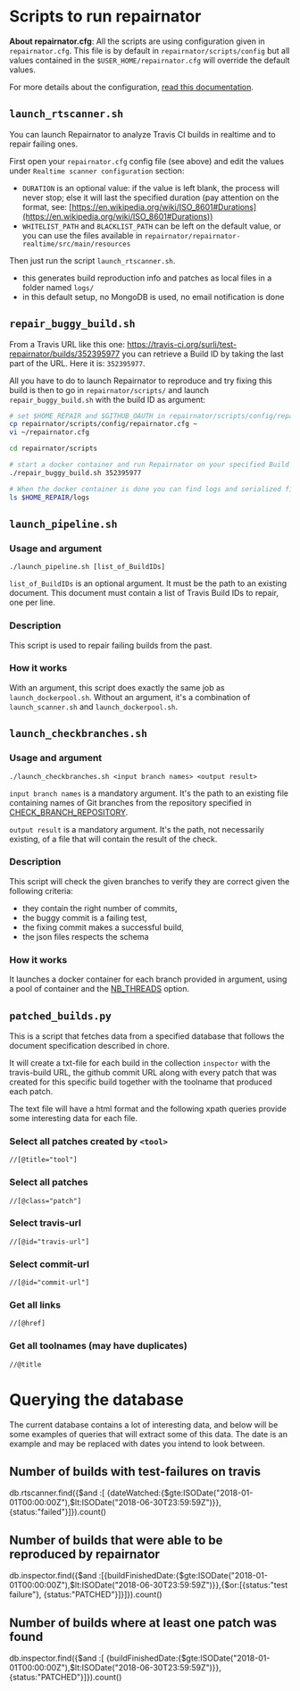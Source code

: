 # Scripts to run repairnator


**About repairnator.cfg**: All the scripts are using configuration given in `repairnator.cfg`.
This file is by default in `repairnator/scripts/config` but all values contained in the `$USER_HOME/repairnator.cfg` will override the default values.

For more details about the configuration, [read this documentation](repairnator-config.md).

## `launch_rtscanner.sh`

You can launch Repairnator to analyze Travis CI builds in realtime and to repair failing ones.

First open your `repairnator.cfg` config file (see above) and edit the values under `Realtime scanner configuration` section:
  - `DURATION` is an optional value: if the value is left blank, the process will never stop; else it will last the specified duration (pay attention on the format, see: [https://en.wikipedia.org/wiki/ISO_8601#Durations](https://en.wikipedia.org/wiki/ISO_8601#Durations))
  - `WHITELIST_PATH` and `BLACKLIST_PATH` can be left on the default value, or you can use the files available in `repairnator/repairnator-realtime/src/main/resources`
  
Then just run the script `launch_rtscanner.sh`.

* this generates build reproduction info and patches as local files in a folder named `logs/`
* in this default setup, no MongoDB is used, no email notification is done

## `repair_buggy_build.sh`

From a Travis URL like this one: https://travis-ci.org/surli/test-repairnator/builds/352395977 you can retrieve a Build ID by taking the last part of the URL.
Here it is: `352395977`.

All you have to do to launch Repairnator to reproduce and try fixing this build is then to go in `repairnator/scripts/` and launch `repair_buggy_build.sh` with the build ID as argument:

```bash
# set $HOME_REPAIR and $GITHUB_OAUTH in repairnator/scripts/config/repairnator.cfg
cp repairnator/scripts/config/repairnator.cfg ~
vi ~/repairnator.cfg

cd repairnator/scripts

# start a docker container and run Repairnator on your specified Build ID.
./repair_buggy_build.sh 352395977

# When the docker container is done you can find logs and serialized files in the `$HOME_REPAIR/logs` path.
ls $HOME_REPAIR/logs
```

## `launch_pipeline.sh`

### Usage and argument
```
./launch_pipeline.sh [list_of_BuildIDs]
```

`list_of_BuildIDs` is an optional argument. 
It must be the path to an existing document. 
This document must contain a list of Travis Build IDs to repair, one per line.

### Description

This script is used to repair failing builds from the past. 

### How it works

With an argument, this script does exactly the same job as `launch_dockerpool.sh`.
Without an argument, it's a combination of `launch_scanner.sh` and `launch_dockerpool.sh`.

## `launch_checkbranches.sh`

### Usage and argument

```
./launch_checkbranches.sh <input branch names> <output result>
```

`input branch names` is a mandatory argument. It's the path to an existing file containing names of Git branches from the repository specified in [CHECK_BRANCH_REPOSITORY](repairnator-config.md#check_branch_repository).

`output result` is a mandatory argument. It's the path, not necessarily existing, of a file that will contain the result of the check.

### Description

This script will check the given branches to verify they are correct given the following criteria:
  - they contain the right number of commits,
  - the buggy commit is a failing test,
  - the fixing commit makes a successful build,
  - the json files respects the schema
  
### How it works

It launches a docker container for each branch provided in argument, using a pool of container and the [NB_THREADS](repairnator-config.md#nb_threads) option.

## `patched_builds.py`

This is a script that fetches data from a specified database that
follows the document specification described in chore. 

It will create a txt-file for each build in the collection `inspector`
with the travis-build URL, the github commit URL along with every
patch that was created for this specific build together with the
toolname that produced each patch.

The text file will have a html format and the following xpath queries
provide some interesting data for each file.

### Select all patches created by `<tool>`
`//[@title="tool"]`

### Select all patches
`//[@class="patch"]`

### Select travis-url
`//[@id="travis-url"]`

### Select commit-url
`//[@id="commit-url"]`

### Get all links
`//[@href]`

### Get all toolnames (may have duplicates)
`//@title`

# Querying the database

The current database contains a lot of interesting data, and below will be some examples of queries that will extract some of this data. The date is an example and may be replaced with dates you intend to look between.

## Number of builds with test-failures on travis

db.rtscanner.find({$and :[ {dateWatched:{$gte:ISODate("2018-01-01T00:00:00Z"),$lt:ISODate("2018-06-30T23:59:59Z")}},{status:"failed"}]}).count()

## Number of builds that were able to be reproduced by repairnator

db.inspector.find({$and :[{buildFinishedDate:{$gte:ISODate("2018-01-01T00:00:00Z"),$lt:ISODate("2018-06-30T23:59:59Z")}},{$or:[{status:"test failure"}, {status:"PATCHED"}]}]}).count()

## Number of builds where at least one patch was found

db.inspector.find({$and :[ {buildFinishedDate:{$gte:ISODate("2018-01-01T00:00:00Z"),$lt:ISODate("2018-06-30T23:59:59Z")}},{status:"PATCHED"}]}).count()

